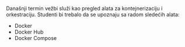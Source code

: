 Današnji termin vežbi služi kao pregled alata za kontejnerizaciju i orkestraciju.
Studenti bi trebalo da se upoznaju sa radom sledećih alata:

-   Docker
-   Docker Hub
-   Docker Compose
